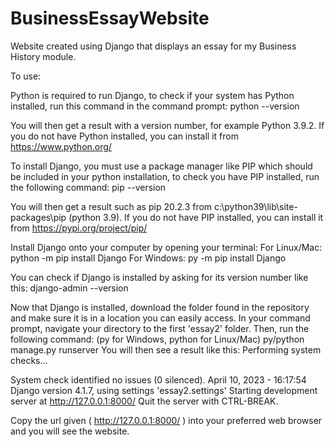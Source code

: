 # BusinessEssayWebsite

Website created using Django that displays an essay for my Business History module.

To use:


Python is required to run Django, to check if your system has Python installed, run this command in the command prompt:
  python --version

You will then get a result with a version number, for example Python 3.9.2. If you do not have Python installed, you can install it from https://www.python.org/

To install Django, you must use a package manager like PIP which should be included in your python installation, to check you have PIP installed, run the following command:
  pip --version

You will then get a result such as pip 20.2.3 from c:\python39\lib\site-packages\pip (python 3.9). If you do not have PIP installed, you can install it from https://pypi.org/project/pip/


Install Django onto your computer by opening your terminal:
  For Linux/Mac:
    python -m pip install Django
  For Windows:
    py -m pip install Django
    
You can check if Django is installed by asking for its version number like this:
  django-admin --version
  
Now that Django is installed, download the folder found in the repository and make sure it is in a location you can easily access.
In your command prompt, navigate your directory to the first 'essay2' folder.
Then, run the following command: (py for Windows, python for Linux/Mac)
  py/python manage.py runserver
You will then see a result like this:
  Performing system checks...

  System check identified no issues (0 silenced).
  April 10, 2023 - 16:17:54
  Django version 4.1.7, using settings 'essay2.settings'
  Starting development server at http://127.0.0.1:8000/
  Quit the server with CTRL-BREAK.
  
Copy the url given ( http://127.0.0.1:8000/ ) into your preferred web browser and you will see the website.
